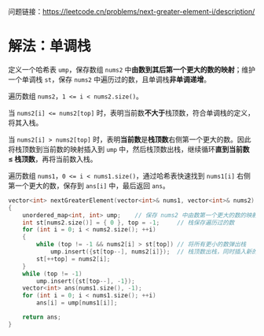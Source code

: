 问题链接：https://leetcode.cn/problems/next-greater-element-i/description/

# 解法：单调栈

定义一个哈希表 `ump`，保存数组 `nums2` 中**由数到其后第一个更大的数的映射**；维护一个单调栈 `st`，保存 `nums2` 中遍历过的数，且单调栈**非单调递增**。

遍历数组 `nums2`，`1 <= i < nums2.size()`。

当 `nums2[i] <= nums2[top]` 时，表明当前数**不大于**栈顶数，符合单调栈的定义，将其入栈。

当 `nums2[i] > nums2[top]` 时，表明**当前数**是**栈顶数**右侧第一个更大的数。因此将栈顶数到当前数的映射插入到 `ump` 中，然后栈顶数出栈，继续循环**直到当前数 $\le$ 栈顶数**，再将当前数入栈。

遍历数组 `nums1`，`0 <= i < nums1.size()`，通过哈希表快速找到 `nums1[i]` 右侧第一个更大的数，保存到 `ans[i]` 中，最后返回 `ans`。

```cpp
vector<int> nextGreaterElement(vector<int>& nums1, vector<int>& nums2)
{
    unordered_map<int, int> ump;    // 保存 nums2 中由数第一个更大的数的映射
    int st[nums2.size()] = { 0 }, top = -1;     // 栈保存遍历过的数
    for (int i = 0; i < nums2.size(); ++i)
    {
        while (top != -1 && nums2[i] > st[top]) // 将所有更小的数弹出栈
            ump.insert({st[top--], nums2[i]});  // 栈顶数出栈，同时插入新的映射
        st[++top] = nums2[i];
    }
    while (top != -1)
        ump.insert({st[top--], -1});
    vector<int> ans(nums1.size(), -1);
    for (int i = 0; i < nums1.size(); ++i)
        ans[i] = ump[nums1[i]];

    return ans;
}
```
